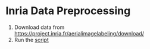 # Inria Data Preprocessing
1. Download data from https://project.inria.fr/aerialimagelabeling/download/
2. Run the [script](preprocess.py)